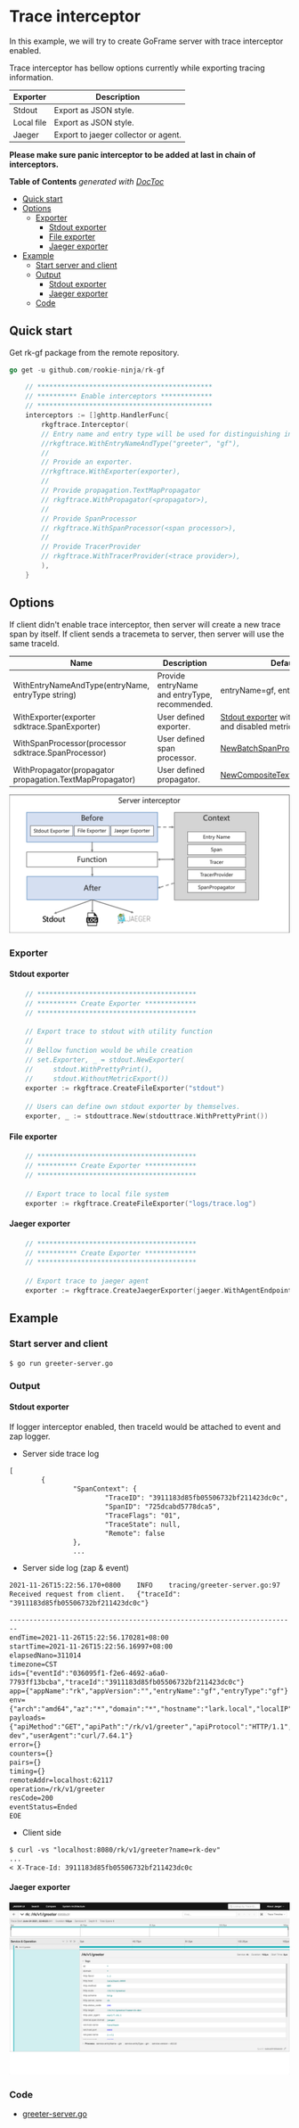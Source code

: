 # Trace interceptor
In this example, we will try to create GoFrame server with trace interceptor enabled.

Trace interceptor has bellow options currently while exporting tracing information.

| Exporter | Description |
| ---- | ---- |
| Stdout | Export as JSON style. |
| Local file | Export as JSON style. |
| Jaeger | Export to jaeger collector or agent. |

**Please make sure panic interceptor to be added at last in chain of interceptors.**

<!-- START doctoc generated TOC please keep comment here to allow auto update -->
<!-- DON'T EDIT THIS SECTION, INSTEAD RE-RUN doctoc TO UPDATE -->
**Table of Contents**  *generated with [DocToc](https://github.com/thlorenz/doctoc)*

- [Quick start](#quick-start)
- [Options](#options)
  - [Exporter](#exporter)
    - [Stdout exporter](#stdout-exporter)
    - [File exporter](#file-exporter)
    - [Jaeger exporter](#jaeger-exporter)
- [Example](#example)
  - [Start server and client](#start-server-and-client)
  - [Output](#output)
    - [Stdout exporter](#stdout-exporter-1)
    - [Jaeger exporter](#jaeger-exporter-1)
  - [Code](#code)

<!-- END doctoc generated TOC please keep comment here to allow auto update -->

## Quick start
Get rk-gf package from the remote repository.

```go
go get -u github.com/rookie-ninja/rk-gf
```
```go
    // ********************************************
    // ********** Enable interceptors *************
    // ********************************************
	interceptors := []ghttp.HandlerFunc{
		rkgftrace.Interceptor(
		// Entry name and entry type will be used for distinguishing interceptors. Recommended.
		//rkgftrace.WithEntryNameAndType("greeter", "gf"),
		//
		// Provide an exporter.
		//rkgftrace.WithExporter(exporter),
		//
		// Provide propagation.TextMapPropagator
		// rkgftrace.WithPropagator(<propagator>),
		//
		// Provide SpanProcessor
		// rkgftrace.WithSpanProcessor(<span processor>),
		//
		// Provide TracerProvider
		// rkgftrace.WithTracerProvider(<trace provider>),
		),
	}
```

## Options
If client didn't enable trace interceptor, then server will create a new trace span by itself. If client sends a tracemeta to server, 
then server will use the same traceId.

| Name | Description | Default |
| ---- | ---- | ---- |
| WithEntryNameAndType(entryName, entryType string) | Provide entryName and entryType, recommended. | entryName=gf, entryType=gf |
| WithExporter(exporter sdktrace.SpanExporter) | User defined exporter. | [Stdout exporter](https://pkg.go.dev/go.opentelemetry.io/otel/exporters/stdout) with pretty print and disabled metrics |
| WithSpanProcessor(processor sdktrace.SpanProcessor) | User defined span processor. | [NewBatchSpanProcessor](https://pkg.go.dev/go.opentelemetry.io/otel/sdk/trace#NewBatchSpanProcessor) |
| WithPropagator(propagator propagation.TextMapPropagator) | User defined propagator. | [NewCompositeTextMapPropagator](https://pkg.go.dev/go.opentelemetry.io/otel/propagation#TextMapPropagator) |

![arch](img/arch.png)

### Exporter
#### Stdout exporter
```go
    // ****************************************
    // ********** Create Exporter *************
    // ****************************************

    // Export trace to stdout with utility function
    //
    // Bellow function would be while creation
    // set.Exporter, _ = stdout.NewExporter(
    //     stdout.WithPrettyPrint(),
    //     stdout.WithoutMetricExport())
    exporter := rkgftrace.CreateFileExporter("stdout")

    // Users can define own stdout exporter by themselves.
	exporter, _ := stdouttrace.New(stdouttrace.WithPrettyPrint())
```

#### File exporter
```go
    // ****************************************
    // ********** Create Exporter *************
    // ****************************************

    // Export trace to local file system
    exporter := rkgftrace.CreateFileExporter("logs/trace.log")
```

#### Jaeger exporter
```go
    // ****************************************
    // ********** Create Exporter *************
    // ****************************************

	// Export trace to jaeger agent
	exporter := rkgftrace.CreateJaegerExporter(jaeger.WithAgentEndpoint())
```

## Example
### Start server and client
```shell script
$ go run greeter-server.go
```

### Output
#### Stdout exporter
If logger interceptor enabled, then traceId would be attached to event and zap logger.

- Server side trace log
```shell script
[
        {
                "SpanContext": {
                        "TraceID": "3911183d85fb05506732bf211423dc0c",
                        "SpanID": "725dcabd5778dca5",
                        "TraceFlags": "01",
                        "TraceState": null,
                        "Remote": false
                },
                ...
```

- Server side log (zap & event)
```shell script
2021-11-26T15:22:56.170+0800    INFO    tracing/greeter-server.go:97    Received request from client.   {"traceId": "3911183d85fb05506732bf211423dc0c"}
```

```shell script
------------------------------------------------------------------------
endTime=2021-11-26T15:22:56.170281+08:00
startTime=2021-11-26T15:22:56.16997+08:00
elapsedNano=311014
timezone=CST
ids={"eventId":"036095f1-f2e6-4692-a6a0-7793ff13bcba","traceId":"3911183d85fb05506732bf211423dc0c"}
app={"appName":"rk","appVersion":"","entryName":"gf","entryType":"gf"}
env={"arch":"amd64","az":"*","domain":"*","hostname":"lark.local","localIP":"10.8.0.2","os":"darwin","realm":"*","region":"*"}
payloads={"apiMethod":"GET","apiPath":"/rk/v1/greeter","apiProtocol":"HTTP/1.1","apiQuery":"name=rk-dev","userAgent":"curl/7.64.1"}
error={}
counters={}
pairs={}
timing={}
remoteAddr=localhost:62117
operation=/rk/v1/greeter
resCode=200
eventStatus=Ended
EOE
```

- Client side
```shell script
$ curl -vs "localhost:8080/rk/v1/greeter?name=rk-dev"
...
< X-Trace-Id: 3911183d85fb05506732bf211423dc0c
```

#### Jaeger exporter
![Jaeger](img/jaeger.png)

### Code
- [greeter-server.go](greeter-server.go)
